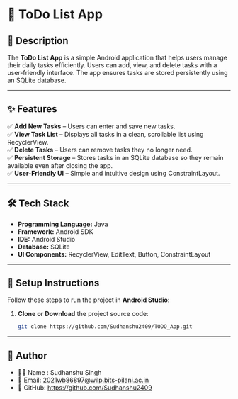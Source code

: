 # 📌 ToDo List App  

## 📖 Description  
The **ToDo List App** is a simple Android application that helps users manage their daily tasks efficiently. Users can add, view, and delete tasks with a user-friendly interface. The app ensures tasks are stored persistently using an SQLite database.  

---

## ✨ Features  
✅ **Add New Tasks** – Users can enter and save new tasks.  
✅ **View Task List** – Displays all tasks in a clean, scrollable list using RecyclerView.  
✅ **Delete Tasks** – Users can remove tasks they no longer need.  
✅ **Persistent Storage** – Stores tasks in an SQLite database so they remain available even after closing the app.  
✅ **User-Friendly UI** – Simple and intuitive design using ConstraintLayout.  

---

## 🛠 Tech Stack  
- **Programming Language:** Java  
- **Framework:** Android SDK  
- **IDE:** Android Studio  
- **Database:** SQLite  
- **UI Components:** RecyclerView, EditText, Button, ConstraintLayout  

---

## 🚀 Setup Instructions  
Follow these steps to run the project in **Android Studio**:  

1. **Clone or Download** the project source code:  
   ```sh
   git clone https://github.com/Sudhanshu2409/TODO_App.git
   
---

## 👤 Author
- 👨‍💻 Name : Sudhanshu Singh
- 📧 Email: 2021wb86897@wilp.bits-pilani.ac.in
- 🔗 GitHub: https://github.com/Sudhanshu2409
